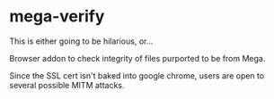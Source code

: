 mega-verify
===========

This is either going to be hilarious, or...

Browser addon to check integrity of files purported to be from Mega.

Since the SSL cert isn't baked into google chrome, users are open to several possible MITM attacks.
